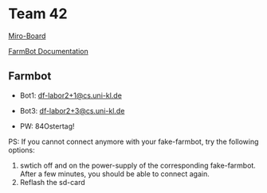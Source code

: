 # Team 42

[Miro-Board](https://miro.com/welcomeonboard/RHJXeFpKM0d6Qkk1aHZnbTg1ZGt4OHV5eHRsc0VoN1JZWjlvT3V1Tzg3b0VNUXdwekpadDYyZExHL0puRHhKUkZXVGVuNS82V212bng3SjdmQnY2ZGtIV2xhS0t3UkFSeGNEUnhsNWFzbkcrWURYb1lpczJVMzhIWmF6bnpQQ2FzVXVvMm53MW9OWFg5bkJoVXZxdFhRPT0hdjE=?share_link_id=118598855838)

[FarmBot Documentation](https://developer.farm.bot/v15/docs/farmbot-js.html)

## Farmbot
- Bot1: df-labor2+1@cs.uni-kl.de
- Bot3: df-labor2+3@cs.uni-kl.de

- PW: 84Ostertag!

PS:
If you cannot connect anymore with your fake-farmbot, try the following options:
1. swtich off and on the power-supply of the corresponding fake-farmbot. After a few minutes, you should be able to connect again.
2. Reflash the sd-card